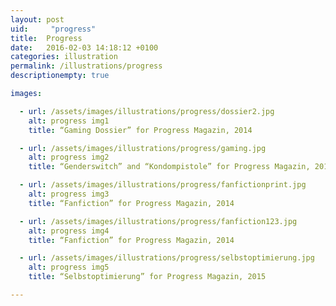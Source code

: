 ```yaml
---
layout: post
uid:     "progress"
title:  Progress
date:   2016-02-03 14:18:12 +0100
categories: illustration
permalink: /illustrations/progress
descriptionempty: true

images:

  - url: /assets/images/illustrations/progress/dossier2.jpg
    alt: progress img1
    title: “Gaming Dossier” for Progress Magazin, 2014

  - url: /assets/images/illustrations/progress/gaming.jpg
    alt: progress img2
    title: “Genderswitch” and “Kondompistole” for Progress Magazin, 2014

  - url: /assets/images/illustrations/progress/fanfictionprint.jpg
    alt: progress img3
    title: “Fanfiction” for Progress Magazin, 2014

  - url: /assets/images/illustrations/progress/fanfiction123.jpg
    alt: progress img4
    title: “Fanfiction” for Progress Magazin, 2014

  - url: /assets/images/illustrations/progress/selbstoptimierung.jpg
    alt: progress img5
    title: “Selbstoptimierung” for Progress Magazin, 2015

---
```

